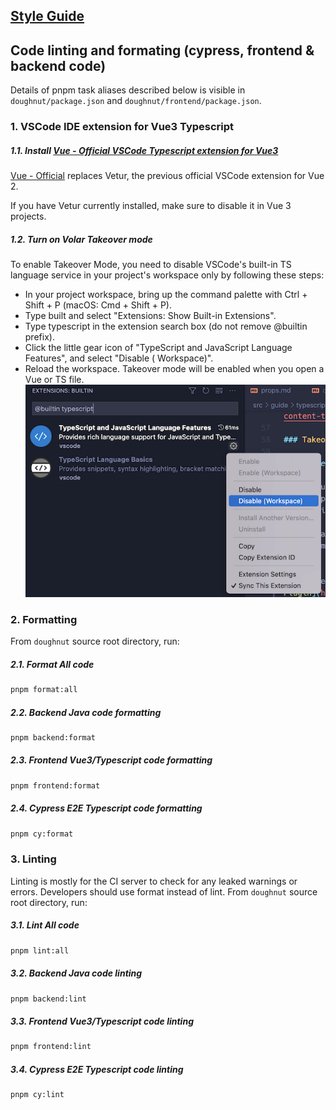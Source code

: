 ## [Style Guide](./docs/styleguide.md)

## Code linting and formating (cypress, frontend & backend code)

Details of pnpm task aliases described below is visible in `doughnut/package.json`
and `doughnut/frontend/package.json`.

### 1. VSCode IDE extension for Vue3 Typescript

##### 1.1. Install [Vue - Official VSCode Typescript extension for Vue3](https://marketplace.visualstudio.com/items?itemName=Vue.volar)

[Vue - Official](https://marketplace.visualstudio.com/items?itemName=Vue.volar) replaces Vetur, the previous
official VSCode extension for Vue 2.

If you have Vetur currently installed, make sure to disable it in Vue 3 projects.

##### 1.2. Turn on Volar Takeover mode

To enable Takeover Mode, you need to disable VSCode's built-in TS language service in your project's
workspace only by following these steps:

- In your project workspace, bring up the command palette with Ctrl + Shift + P (macOS: Cmd + Shift + P).
- Type built and select "Extensions: Show Built-in Extensions".
- Type typescript in the extension search box (do not remove @builtin prefix).
- Click the little gear icon of "TypeScript and JavaScript Language Features", and select "Disable (
  Workspace)".
- Reload the workspace. Takeover mode will be enabled when you open a Vue or TS file.
  ![Volar Takeover mode](./images/disable_vscode_typescript_extension.png "Disable VSCode default Typescript extension")

### 2. Formatting

From `doughnut` source root directory, run:

##### 2.1. Format All code

```bash
pnpm format:all
```

##### 2.2. Backend Java code formatting

```bash
pnpm backend:format
```

##### 2.3. Frontend Vue3/Typescript code formatting

```bash
pnpm frontend:format
```

##### 2.4. Cypress E2E Typescript code formatting

```bash
pnpm cy:format
```

### 3. Linting

Linting is mostly for the CI server to check for any leaked warnings or errors.
Developers should use format instead of lint.
From `doughnut` source root directory, run:

##### 3.1. Lint All code

```bash
pnpm lint:all
```

##### 3.2. Backend Java code linting

```bash
pnpm backend:lint
```

##### 3.3. Frontend Vue3/Typescript code linting

```bash
pnpm frontend:lint
```

##### 3.4. Cypress E2E Typescript code linting

```bash
pnpm cy:lint
```
